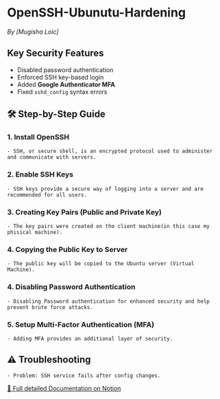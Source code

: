 # OpenSSH-Ubunutu-Hardening  
*By [Mugisha Loic]*

##  Key Security Features  
- Disabled password authentication  
- Enforced SSH key-based login  
- Added **Google Authenticator MFA**  
- Fixed `sshd_config` syntax errors  

## 🛠️ Step-by-Step Guide  

### 1. Install OpenSSH  
    - SSH, or secure shell, is an encrypted protocol used to administer and communicate with servers. 
### 2. Enable SSH Keys
    - SSH keys provide a secure way of logging into a server and are recommended for all users.
### 3. Creating Key Pairs (Public and Private Key)  
    - The key pairs were created on the client machine(in this case my phisical machine).
### 4. Copying the Public Key to Server 
    - The public key will be copied to the Ubuntu server (Virtual Machine).
### 4. Disabling Password Authentication
    - Disabling Password authentication for enhanced security and help prevent brute force attacks.
### 5. Setup Multi-Factor Authentication (MFA)
    - Adding MFA provides an additional layer of security.
## ⚠️ Troubleshooting  
    - Problem: SSH service fails after config changes.

[📖 Full detailed Documentation on Notion](https://1xVBQ0.short.gy/Server-Hardening)  
